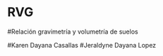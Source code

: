 # RVG

#Relación gravimetría y volumetría de suelos 

#Karen Dayana Casallas 
#Jeraldyne Dayana Lopez
 

